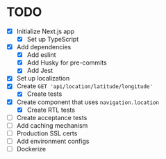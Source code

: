 # TODO
  - [x] Initialize Next.js app
    - [x] Set up TypeScript
  - [x] Add dependencies
    - [x] Add eslint
    - [x] Add Husky for pre-commits 
    - [x] Add Jest
  - [x] Set up localization
  - [x] Create `GET 'api/location/latitude/longitude'`
      - [x] Create tests
  - [x] Create component that uses `navigation.location`
      - [x] Create RTL tests
  - [ ] Create acceptance tests
  - [ ] Add caching mechanism
  - [ ] Production SSL certs
  - [ ] Add environment configs
  - [ ] Dockerize
